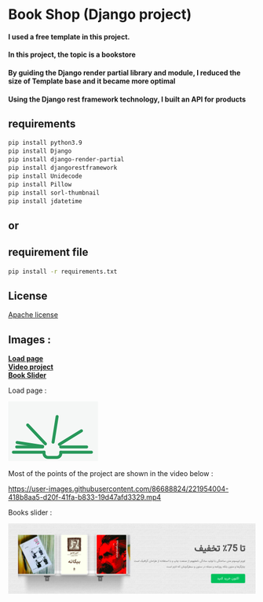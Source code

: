 
# Book Shop (Django project)

#### I used a free template in this project.
#### In this project, the topic is a bookstore
#### By guiding the Django render partial library and module, I reduced the size of Template base and it became more optimal
#### Using the Django rest framework technology, I built an API for products


## requirements
```bash
pip install python3.9
pip install Django
pip install django-render-partial
pip install djangorestframework
pip install Unidecode
pip install Pillow
pip install sorl-thumbnail
pip install jdatetime
```

## or

## requirement file
```bash
pip install -r requirements.txt
```

## License

[Apache license](https://www.apache.org/licenses/)

## Images :
<a href="#load-page" style="font-weight: bold;">Load page</a> <br>
<a href="#video-project" style="font-weight: bold;">Video project</a> <br>
<a href="#book-slider" style="font-weight: bold;">Book Slider</a> <br>


Load page :

<img src="/static/image/loader-img.gif" alt="load-page" title="Load Page" id="load-page">

<p id="video-project"> Most of the points of the project are shown in the video below : </p>


https://user-images.githubusercontent.com/86688824/221954004-418b8aa5-d20f-41fa-b833-19d47afd3329.mp4


Books slider :

<img src="/static/image/books_slider" alt="books-slider" title="Books Slider" id="book-slider">

